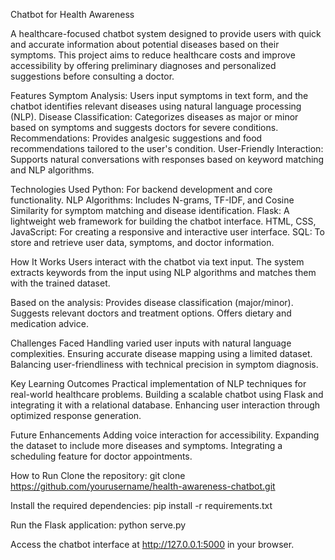 Chatbot for Health Awareness

A healthcare-focused chatbot system designed to provide users with quick and accurate information about potential diseases based on their symptoms. This project aims to reduce healthcare costs and improve accessibility by offering preliminary diagnoses and personalized suggestions before consulting a doctor.


Features
Symptom Analysis: Users input symptoms in text form, and the chatbot identifies relevant diseases using natural language processing (NLP).
Disease Classification: Categorizes diseases as major or minor based on symptoms and suggests doctors for severe conditions.
Recommendations: Provides analgesic suggestions and food recommendations tailored to the user's condition.
User-Friendly Interaction: Supports natural conversations with responses based on keyword matching and NLP algorithms.


Technologies Used
Python: For backend development and core functionality.
NLP Algorithms: Includes N-grams, TF-IDF, and Cosine Similarity for symptom matching and disease identification.
Flask: A lightweight web framework for building the chatbot interface.
HTML, CSS, JavaScript: For creating a responsive and interactive user interface.
SQL: To store and retrieve user data, symptoms, and doctor information.


How It Works
Users interact with the chatbot via text input.
The system extracts keywords from the input using NLP algorithms and matches them with the trained dataset.


Based on the analysis:
Provides disease classification (major/minor).
Suggests relevant doctors and treatment options.
Offers dietary and medication advice.


Challenges Faced
Handling varied user inputs with natural language complexities.
Ensuring accurate disease mapping using a limited dataset.
Balancing user-friendliness with technical precision in symptom diagnosis.


Key Learning Outcomes
Practical implementation of NLP techniques for real-world healthcare problems.
Building a scalable chatbot using Flask and integrating it with a relational database.
Enhancing user interaction through optimized response generation.


Future Enhancements
Adding voice interaction for accessibility.
Expanding the dataset to include more diseases and symptoms.
Integrating a scheduling feature for doctor appointments.


How to Run
Clone the repository:
git clone https://github.com/yourusername/health-awareness-chatbot.git

Install the required dependencies:
pip install -r requirements.txt

Run the Flask application:
python serve.py

Access the chatbot interface at  http://127.0.0.1:5000 in your browser.
